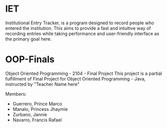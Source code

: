 # IET
Institutional Entry Tracker, is a program designed to record people who entered
the institution. This aims to provide a fast and intuitive way of recording entries
while taking performance and user-friendly interface as the primary goal here. 

# OOP-Finals
Object Oriented Programming - 2104 - Final Project
This project is a partial fulfillment of Final Project for 
Object Oriented Programming - Java, instructed by "Teacher Name here"

Members:
- Guerrero, Prince Marco
- Manalo, Princess Jhaymie
- Zurbano, Jannie
- Navarro, Francis Rafael
